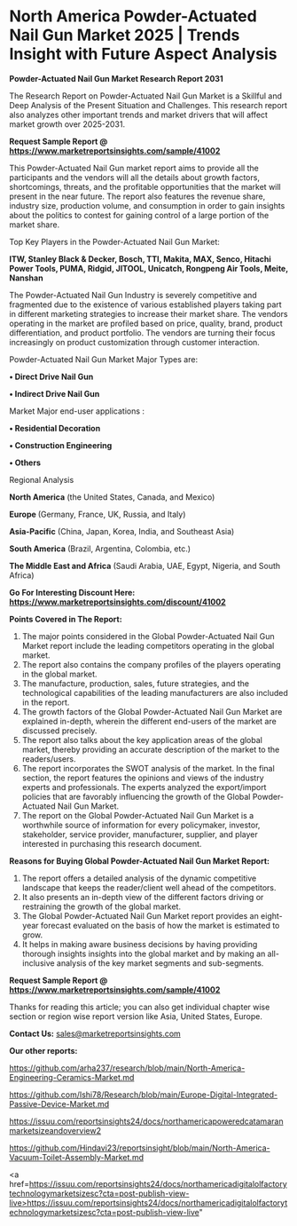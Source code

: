 # North America Powder-Actuated Nail Gun Market 2025 | Trends Insight with Future Aspect Analysis

<strong>Powder-Actuated Nail Gun Market Research Report 2031</strong>

The Research Report on Powder-Actuated Nail Gun Market is a Skillful and Deep Analysis of the Present Situation and Challenges. This research report also analyzes other important trends and market drivers that will affect market growth over 2025-2031.

<strong>Request Sample Report @ <a href=https://www.marketreportsinsights.com/sample/41002>https://www.marketreportsinsights.com/sample/41002</a></strong>

This Powder-Actuated Nail Gun market report aims to provide all the participants and the vendors will all the details about growth factors, shortcomings, threats, and the profitable opportunities that the market will present in the near future. The report also features the revenue share, industry size, production volume, and consumption in order to gain insights about the politics to contest for gaining control of a large portion of the market share.

Top Key Players in the Powder-Actuated Nail Gun Market:

<strong>ITW, Stanley Black & Decker, Bosch, TTI, Makita, MAX, Senco, Hitachi Power Tools, PUMA, Ridgid, JITOOL, Unicatch, Rongpeng Air Tools, Meite, Nanshan</strong>

The Powder-Actuated Nail Gun Industry is severely competitive and fragmented due to the existence of various established players taking part in different marketing strategies to increase their market share. The vendors operating in the market are profiled based on price, quality, brand, product differentiation, and product portfolio. The vendors are turning their focus increasingly on product customization through customer interaction.

Powder-Actuated Nail Gun Market Major Types are:

<strong>•  Direct Drive Nail Gun

•  Indirect Drive Nail Gun</strong>

Market Major end-user applications :

<strong>•  Residential Decoration

•  Construction Engineering

•  Others</strong>

Regional Analysis

</u><strong><b>North America</b></strong> (the United States, Canada, and Mexico)

<strong><b>Europe </b></strong>(Germany, France, UK, Russia, and Italy)

<strong><b>Asia-Pacific</b></strong> (China, Japan, Korea, India, and Southeast Asia)

<strong><b>South America</b></strong> (Brazil, Argentina, Colombia, etc.)

<strong><b>The Middle East and Africa</b></strong> (Saudi Arabia, UAE, Egypt, Nigeria, and South Africa)

<strong>Go For Interesting Discount Here: <a href=https://www.marketreportsinsights.com/discount/41002>https://www.marketreportsinsights.com/discount/41002</a></strong>

<strong>Points Covered in The Report:</strong>
<ol>
  <li>The major points considered in the Global Powder-Actuated Nail Gun Market report include the leading competitors operating in the global market.</li>
  <li>The report also contains the company profiles of the players operating in the global market.</li>
  <li>The manufacture, production, sales, future strategies, and the technological capabilities of the leading manufacturers are also included in the report.</li>
  <li>The growth factors of the Global Powder-Actuated Nail Gun Market are explained in-depth, wherein the different end-users of the market are discussed precisely.</li>
  <li>The report also talks about the key application areas of the global market, thereby providing an accurate description of the market to the readers/users.</li>
  <li>The report incorporates the SWOT analysis of the market. In the final section, the report features the opinions and views of the industry experts and professionals. The experts analyzed the export/import policies that are favorably influencing the growth of the Global Powder-Actuated Nail Gun Market.</li>
  <li>The report on the Global Powder-Actuated Nail Gun Market is a worthwhile source of information for every policymaker, investor, stakeholder, service provider, manufacturer, supplier, and player interested in purchasing this research document.</li>
</ol>
<strong>Reasons for Buying Global Powder-Actuated Nail Gun Market Report:</strong>

<ol>
  <li>The report offers a detailed analysis of the dynamic competitive landscape that keeps the reader/client well ahead of the competitors.</li>
  <li>It also presents an in-depth view of the different factors driving or restraining the growth of the global market.</li>
  <li>The Global Powder-Actuated Nail Gun Market report provides an eight-year forecast evaluated on the basis of how the market is estimated to grow.</li>
  <li>It helps in making aware business decisions by having providing thorough insights insights into the global market and by making an all-inclusive analysis of the key market segments and sub-segments.</li>
</ol>
<strong>Request Sample Report @ <a href=https://www.marketreportsinsights.com/sample/41002>https://www.marketreportsinsights.com/sample/41002</a></strong>


Thanks for reading this article; you can also get individual chapter wise section or region wise report version like Asia, United States, Europe.

<strong>Contact Us:</strong>
sales@marketreportsinsights.com

<strong>Our other reports:</strong>

<a href=https://github.com/arha237/research/blob/main/North-America-Engineering-Ceramics-Market.md>https://github.com/arha237/research/blob/main/North-America-Engineering-Ceramics-Market.md</a>

<a href=https://github.com/Ishi78/Research/blob/main/Europe-Digital-Integrated-Passive-Device-Market.md>https://github.com/Ishi78/Research/blob/main/Europe-Digital-Integrated-Passive-Device-Market.md</a>

<a href=https://issuu.com/reportsinsights24/docs/northamericapoweredcatamaranmarketsizeandoverview2>https://issuu.com/reportsinsights24/docs/northamericapoweredcatamaranmarketsizeandoverview2</a>

<a href=https://github.com/Hindavi23/reportsinsight/blob/main/North-America-Vacuum-Toilet-Assembly-Market.md>https://github.com/Hindavi23/reportsinsight/blob/main/North-America-Vacuum-Toilet-Assembly-Market.md</a>

<a href=https://issuu.com/reportsinsights24/docs/northamericadigitalolfactorytechnologymarketsizesc?cta=post-publish-view-live>https://issuu.com/reportsinsights24/docs/northamericadigitalolfactorytechnologymarketsizesc?cta=post-publish-view-live</a>"

